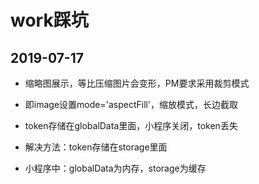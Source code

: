 # work踩坑

## 2019-07-17

* 缩略图展示，等比压缩图片会变形，PM要求采用裁剪模式
* 即image设置mode='aspectFill'，缩放模式，长边截取

* token存储在globalData里面，小程序关闭，token丢失
* 解决方法：token存储在storage里面
* 小程序中：globalData为内存，storage为缓存
